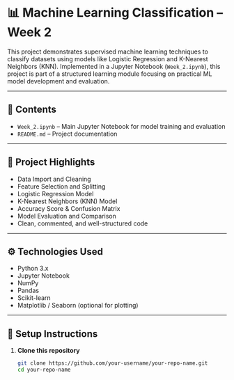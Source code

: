 # 📊 Machine Learning Classification – Week 2

This project demonstrates supervised machine learning techniques to classify datasets using models like Logistic Regression and K-Nearest Neighbors (KNN). Implemented in a Jupyter Notebook (`Week_2.ipynb`), this project is part of a structured learning module focusing on practical ML model development and evaluation.

---

## 📁 Contents

- `Week_2.ipynb` – Main Jupyter Notebook for model training and evaluation
- `README.md` – Project documentation

---

## 🚀 Project Highlights

- Data Import and Cleaning  
- Feature Selection and Splitting  
- Logistic Regression Model  
- K-Nearest Neighbors (KNN) Model  
- Accuracy Score & Confusion Matrix  
- Model Evaluation and Comparison  
- Clean, commented, and well-structured code  

---

## ⚙️ Technologies Used

- Python 3.x  
- Jupyter Notebook  
- NumPy  
- Pandas  
- Scikit-learn  
- Matplotlib / Seaborn (optional for plotting)

---

## 🔧 Setup Instructions

1. **Clone this repository**
   ```bash
   git clone https://github.com/your-username/your-repo-name.git
   cd your-repo-name
